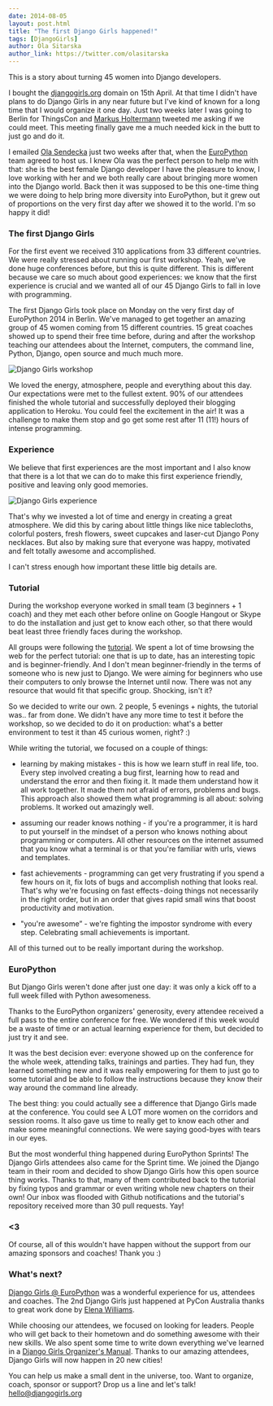 ```yaml
---
date: 2014-08-05
layout: post.html
title: "The first Django Girls happened!"
tags: [DjangoGirls]
author: Ola Sitarska
author_link: https://twitter.com/olasitarska
---
```


This is a story about turning 45 women into Django developers.

I bought the [djangogirls.org](http://djangogirls.org/) domain on 15th April. At that time I didn't have plans to do Django Girls in any near future but I've kind of known for a long time that I would organize it one day. Just two weeks later I was going to Berlin for ThingsCon and [Markus Holtermann](https://twitter.com/m_holtermann) tweeted me asking if we could meet. This meeting finally gave me a much needed kick in the butt to just go and do it.

I emailed [Ola Sendecka](https://twitter.com/asendecka) just two weeks after that, when the [EuroPython](http://europython.com/) team agreed to host us. I knew Ola was the perfect person to help me with that: she is the best female Django developer I have the pleasure to know, I love working with her and we both really care about bringing more women into the Django world. Back then it was supposed to be this one-time thing we were doing to help bring more diversity into EuroPython, but it grew out of proportions on the very first day after we showed it to the world. I'm so happy it did!

### The first Django Girls

For the first event we received 310 applications from 33 different countries. We were really stressed about running our first workshop. Yeah, we've done huge conferences before, but this is quite different. This is different because we care so much about good experiences: we know that the first experience is crucial and we wanted all of our 45 Django Girls to fall in love with programming.

The first Django Girls took place on Monday on the very first day of EuroPython 2014 in Berlin. We've managed to get together an amazing group of 45 women coming from 15 different countries. 15 great coaches showed up to spend their free time before, during and after the workshop teaching our attendees about the Internet, computers, the command line, Python, Django, open source and much much more.

<img src="http://cl.ly/image/1B06391G0y1O/workshops.jpg" alt="Django Girls workshop" style="max-width: 90%" />

We loved the energy, atmosphere, people and everything about this day. Our expectations were met to the fullest extent. 90% of our attendees finished the whole tutorial and successfully deployed their blogging application to Heroku. You could feel the excitement in the air! It was a challenge to make them stop and go get some rest after 11 (11!) hours of intense programming.

### Experience

We believe that first experiences are the most important and I also know that there is a lot that we can do to make this first experience friendly, positive and leaving only good memories.

<img src="http://cl.ly/image/0X0g1z2o2Q0r/goodies.jpg" alt="Django Girls experience" style="max-width: 90%" />

That's why we invested a lot of time and energy in creating a great atmosphere. We did this by caring about little things like nice tablecloths, colorful posters, fresh flowers, sweet cupcakes and laser-cut Django Pony necklaces. But also by making sure that everyone was happy, motivated and felt totally awesome and accomplished.

I can't stress enough how important these little big details are.

### Tutorial

During the workshop everyone worked in small team (3 beginners + 1 coach) and they met each other before online on Google Hangout or Skype to do the installation and just get to know each other, so that there would beat least three friendly faces during the workshop.

All groups were following the [tutorial](http://tutorial.djangogirls.org/). We spent a lot of time browsing the web for the perfect tutorial: one that is up to date, has an interesting topic and is beginner-friendly. And I don't mean beginner-friendly in the terms of someone who is new just to Django. We were aiming for beginners who use their computers to only browse the Internet until now. There was not any resource that would fit that specific group. Shocking, isn't it?

So we decided to write our own. 2 people, 5 evenings + nights, the tutorial was.. far from done. We didn't have any more time to test it before the workshop, so we decided to do it on production: what's a better environment to test it than 45 curious women, right? :)

While writing the tutorial, we focused on a couple of things:

- learning by making mistakes - this is how we learn stuff in real life, too. Every step involved creating a bug first, learning how to read and understand the error and then fixing it. It made them understand how it all work together. It made them not afraid of errors, problems and bugs. This approach also showed them what programming is all about: solving problems. It worked out amazingly well.

- assuming our reader knows nothing - if you're a programmer, it is hard to put yourself in the mindset of a person who knows nothing about programming or computers. All other resources on the internet assumed that you know what a terminal is or that you're familiar with urls, views and templates.

- fast achievements - programming can get very frustrating if you spend a few hours on it, fix lots of bugs and accomplish nothing that looks real. That's why we're focusing on fast effects - doing things not necessarily in the right order, but in an order that gives rapid small wins that boost productivity and motivation.

- "you're awesome” - we're fighting the impostor syndrome with every step. Celebrating small achievements is important.

All of this turned out to be really important during the workshop.

### EuroPython

But Django Girls weren't done after just one day: it was only a kick off to a full week filled with Python awesomeness.

Thanks to the EuroPython organizers' generosity, every attendee received a full pass to the entire conference for free. We  wondered if this week would be a waste of time or an actual learning experience for them, but decided to just try it and see.

It was the best decision ever: everyone showed up on the conference for the whole week, attending talks, trainings and parties. They had fun, they learned something new and it was really empowering for them to just go to some tutorial and be able to follow the instructions because they know their way around the command line already.

The best thing: you could actually see a difference that Django Girls made at the conference. You could see A LOT more women on the corridors and session rooms. It also gave us time to really get to know each other and make some meaningful connections. We were saying good-byes with tears in our eyes.

But the most wonderful thing happened during EuroPython Sprints! The Django Girls attendees also came for the Sprint time. We joined the Django team in their room and decided to show Django Girls how this open source thing works. Thanks to that, many of them contributed back to the tutorial by fixing typos and grammar or even writing whole new chapters on their own! Our inbox was flooded with Github notifications and the tutorial's repository received more than 30 pull requests. Yay!

### <3

Of course, all of this wouldn't have happen without the support from our amazing sponsors and coaches! Thank you :)

### What's next?

[Django Girls @ EuroPython](http://djangogirls.org/europython) was a wonderful experience for us, attendees and coaches. The 2nd Django Girls just happened at PyCon Australia thanks to great work done by [Elena Williams](https://twitter.com/elequ).

While choosing our attendees, we focused on looking for leaders. People who will get back to their hometown and do something awesome with their new skills. We also spent some time to write down everything we've learned in a [Django Girls Organizer's Manual](http://guide.djangogirls.org/). Thanks to our amazing attendees, Django Girls will now happen in 20 new cities!

You can help us make a small dent in the universe, too. Want to organize, coach, sponsor or support? Drop us a line and let's talk! [hello@djangogirls.org](mailto:hello@djangogirls.org)
